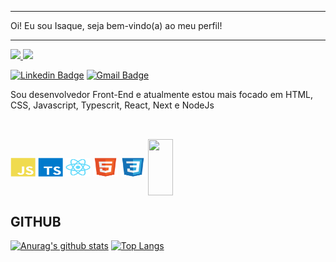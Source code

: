 


<hr>

Oi! Eu sou Isaque, seja bem-vindo(a) ao meu perfil!

<hr>


<a href="https://www.youtube.com/@isaqueramossilva" target="_blank"><img src="https://img.shields.io/badge/YouTube-%23FF0000.svg?style=for-the-badge&logo=YouTube&logoColor=white">
<a href="https://github.com/IsaqueRamos" target="_blank"><img src="https://img.shields.io/badge/github-%23121011.svg?style=for-the-badge&logo=github&logoColor=white">

[![Linkedin Badge](https://img.shields.io/badge/-LinkedIn-blue?style=flat-square&logo)](https://www.linkedin.com/in/fernandoleonid/)
[![Gmail Badge](https://img.shields.io/badge/-Gmail-c14438?style=flat-square&logo=Gmail&logoColor=white)](mailto:isaqueramos04@gmail.com)


Sou desenvolvedor Front-End e atualmente estou mais focado em HTML, CSS, Javascript, Typescrit, React, Next e NodeJs

##
<div style="display: inline_block"><br>
  <img align="center" alt="isaque-Js" height="30" width="40" src="https://raw.githubusercontent.com/devicons/devicon/master/icons/javascript/javascript-plain.svg">
  <img align="center" alt="isaque-Ts" height="30" width="40" src="https://raw.githubusercontent.com/devicons/devicon/master/icons/typescript/typescript-plain.svg">
  <img align="center" alt="isaqeu-React" height="30" width="40" src="https://raw.githubusercontent.com/devicons/devicon/master/icons/react/react-original.svg">
  <img align="center" alt="isaque-HTML" height="30" width="40" src="https://raw.githubusercontent.com/devicons/devicon/master/icons/html5/html5-original.svg">
  <img align="center" alt="isaque-CSS" height="30" width="40" src="https://raw.githubusercontent.com/devicons/devicon/master/icons/css3/css3-original.svg">
  <img align="center" height="90" width="40" src="https://cdn.jsdelivr.net/gh/devicons/devicon/icons/nodejs/nodejs-plain-wordmark.svg" />
          
          
</div>

## GITHUB
[![Anurag's github stats](https://github-readme-stats.vercel.app/api?username=IsaqueRamos&hide=issues&show_icons=true&title_color=61dafb&text_color=FFFFFF&icon_color=61dafb&bg_color=20232a)](https://github.com/anuraghazra/github-readme-stats)
[![Top Langs](https://github-readme-stats.vercel.app/api/top-langs/?username=IsaqueRamos&layout=compact&title_color=61dafb&text_color=FFFFFF&icon_color=61dafb&bg_color=20232a)](https://github.com/anuraghazra/github-readme-stats)
